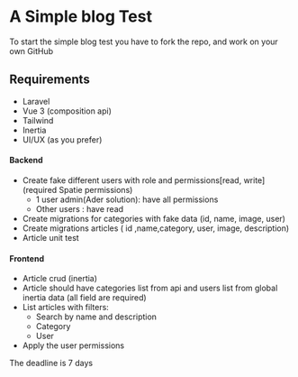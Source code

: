 # A Simple blog Test

To start the simple blog test you have to fork the repo, and work on your own GitHub 

## Requirements
- Laravel
- Vue 3 (composition api)
- Tailwind
- Inertia
- UI/UX (as you prefer)

#### Backend
- Create fake different users with role and permissions[read, write] (required Spatie permissions)
    - 1 user admin(Ader solution): have all permissions 
    - Other users : have read
- Create migrations for categories with fake data (id, name, image, user)
- Create migrations articles ( id ,name,category, user, image, description)
- Article unit test

#### Frontend
- Article crud (inertia)
- Article should have categories list from api and users list from global inertia data (all field are required)
- List articles with filters:
    - Search by name and description
    - Category
    - User
- Apply the user permissions 



The deadline is 7 days
